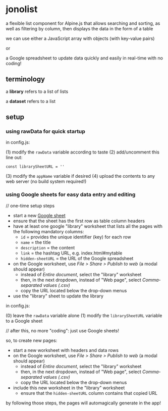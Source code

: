# jonolist

a flexible list component for Alpine.js that allows searching and sorting, as well as filtering by column, then displays the data in the form of a table

we can use either a JavaScript array with objects (with key-value pairs)

or 

a Google spreadsheet to update data quickly and easily in real-time with no coding!

## terminology

a **library** refers to a list of lists

a **dataset** refers to a list

## setup

### using rawData for quick startup

in config.js:

(1) modify the `rawData` variable according to taste
(2) add/uncomment this line out: 

```
const librarySheetURL = ''
```

(3) modify the `appName` variable if desired
(4) upload the contents to any web server (no build system required!)

### using Google sheets for easy data entry and editing

// one-time setup steps

* start a new [Google sheet](https://sheets.google.com)
* ensure that the sheet has the first row as table column headers 
* have at least one google "library" worksheet that lists all the pages with the following mandatory columns:   
  * `id` = provides the unique identifier (key) for each row
  * `name` = the title
  * `description` = the content
  * `link` = the hashtag URL, e.g. index.html#mytable
  * `hidden-sheetURL` = the URL of the Google spreadsheet
* on the Google worksheet, use _File > Share > Publish to web_ (a modal should appear)
  * instead of _Entire document_, select the "library" worksheet 
  * then, in the next dropdown, instead of "Web page", select _Comma-separated values (.csv)_
  * copy the URL located below the drop-down menus
* use the "library" sheet to update the library

in config.js:

(0) leave the `rawData` variable alone
(1) modify the `librarySheetURL` variable to a Google sheet

// after this, no more "coding": just use Google sheets!

so, to create new pages: 

* start a new worksheet with headers and data rows
* on the Google worksheet, use _File > Share > Publish to web_ (a modal should appear)
  * instead of _Entire document_, select the "library" worksheet 
  * then, in the next dropdown, instead of "Web page", select _Comma-separated values (.csv)_
  * copy the URL located below the drop-down menus
* include this new worksheet in the "library" worksheet
  * ensure that the `hidden-sheetURL` column contains that copied URL 

by following those steps, the pages will automagically generate in the app!